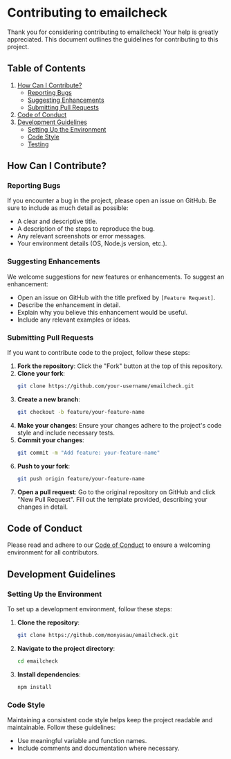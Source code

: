 # Contributing to emailcheck

Thank you for considering contributing to emailcheck! Your help is greatly appreciated. This document outlines the guidelines for contributing to this project.

## Table of Contents

1. [How Can I Contribute?](#how-can-i-contribute)
    - [Reporting Bugs](#reporting-bugs)
    - [Suggesting Enhancements](#suggesting-enhancements)
    - [Submitting Pull Requests](#submitting-pull-requests)
2. [Code of Conduct](#code-of-conduct)
3. [Development Guidelines](#development-guidelines)
    - [Setting Up the Environment](#setting-up-the-environment)
    - [Code Style](#code-style)
    - [Testing](#testing)

## How Can I Contribute?

### Reporting Bugs

If you encounter a bug in the project, please open an issue on GitHub. Be sure to include as much detail as possible:

- A clear and descriptive title.
- A description of the steps to reproduce the bug.
- Any relevant screenshots or error messages.
- Your environment details (OS, Node.js version, etc.).

### Suggesting Enhancements

We welcome suggestions for new features or enhancements. To suggest an enhancement:

- Open an issue on GitHub with the title prefixed by `[Feature Request]`.
- Describe the enhancement in detail.
- Explain why you believe this enhancement would be useful.
- Include any relevant examples or ideas.

### Submitting Pull Requests

If you want to contribute code to the project, follow these steps:

1. **Fork the repository**: Click the "Fork" button at the top of this repository.
2. **Clone your fork**: 
    ```sh
    git clone https://github.com/your-username/emailcheck.git
    ```
3. **Create a new branch**:
    ```sh
    git checkout -b feature/your-feature-name
    ```
4. **Make your changes**: Ensure your changes adhere to the project's code style and include necessary tests.
5. **Commit your changes**:
    ```sh
    git commit -m "Add feature: your-feature-name"
    ```
6. **Push to your fork**:
    ```sh
    git push origin feature/your-feature-name
    ```
7. **Open a pull request**: Go to the original repository on GitHub and click "New Pull Request". Fill out the template provided, describing your changes in detail.

## Code of Conduct

Please read and adhere to our [Code of Conduct](./CODE_OF_CONDUCT.md) to ensure a welcoming environment for all contributors.

## Development Guidelines

### Setting Up the Environment

To set up a development environment, follow these steps:

1. **Clone the repository**:
    ```sh
    git clone https://github.com/monyasau/emailcheck.git
    ```
2. **Navigate to the project directory**:
    ```sh
    cd emailcheck
    ```
3. **Install dependencies**:
    ```sh
    npm install
    ```

### Code Style

Maintaining a consistent code style helps keep the project readable and maintainable. Follow these guidelines:

- Use meaningful variable and function names.
- Include comments and documentation where necessary.
